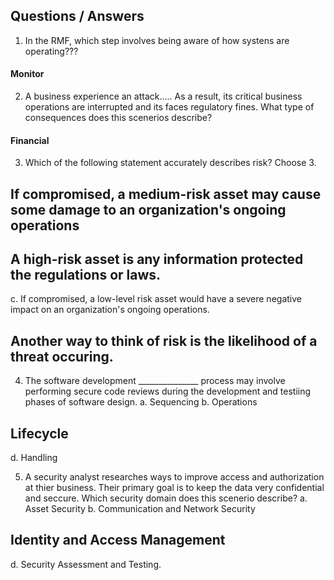 ## Questions / Answers
1. In the RMF, which step involves being aware of how systens are operating???
#### Monitor 

2. A business experience an attack..... As a result, its critical business operations are interrupted and its faces regulatory fines. What type of consequences does this scenerios describe?
#### Financial

3. Which of the following statement accurately describes risk? Choose 3.
## If compromised, a medium-risk asset may cause some damage to an organization's ongoing operations
## A high-risk asset is any information protected the regulations or laws.
c. If compromised, a low-level risk asset would have a severe negative impact on an organization's ongoing operations.
## Another way to think of risk is the likelihood of a threat occuring.

4. The software development _______________ process may involve performing secure code reviews during the development and testiing phases of software design.
a. Sequencing
b. Operations
## Lifecycle
d. Handling

5. A security analyst researches ways to improve  access and authorization at thier business. Their primary goal is to keep the data very confidential and seccure. Which security domain does this scenerio describe?
a. Asset Security
b. Communication and Network Security
## Identity and Access Management
d. Security Assessment and Testing.